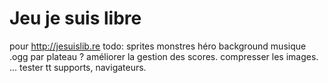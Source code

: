 # Jeu je suis libre
pour http://jesuislib.re
todo:
sprites
monstres
héro
background
musique .ogg par plateau ?
améliorer la gestion des scores.
compresser les images.
...
tester tt supports, navigateurs.
